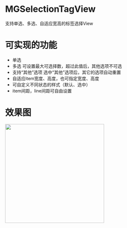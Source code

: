 # MGSelectionTagView
支持单选、多选、自适应宽高的标签选择View

# 可实现的功能
* 单选
* 多选
可设置最大可选择数，超过此值后，其他选项不可选
* 支持“其他”选项
选中“其他”选项后，其它的选项自动重置
* 自适应item宽度、高度，也可指定宽度、高度
* 可自定义不同状态的样式（默认、选中）
* item间距，line间距可自由设置

# 效果图
<img src='https://github.com/songhailiang/MGSelectionTagView/blob/master/screenshot.gif' width='320' />
